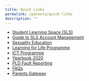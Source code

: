 ```yaml
---
title: Quick Links
permalink: /parents/quick-links
description: ""
---
```

<ul>
<li><a href="https://canberrasec.moe.edu.sg/parents/quick-links/student-learning-space-sls" target="_blank" rel="noopener">Student Learning Space (SLS)</a></li>
<li><a href="https://canberrasec.moe.edu.sg/parents/quick-links/guide-to-sls-account-management" target="_blank" rel="noopener">Guide to SLS Account Management</a></li>
<li><a href="https://canberrasec.moe.edu.sg/parents/quick-links/sexuality-education" target="_blank" rel="noopener">Sexuality Education</a></li>
<li><a href="https://canberrasec.moe.edu.sg/parents/quick-links/learning-for-life-programme" target="_blank" rel="noopener">Learning for Life Programme</a></li>
<li><a href="http://cbssict.weebly.com/" target="_blank" rel="noopener">ICT Programme</a></li>
<li><a href="https://canberrasec.moe.edu.sg/qql/slot/u150/2021/Parents/Quick%20Links/Yearbook%202020/Canberra%20Secondary%20School%20Yearbook%202020_Low.pdf" target="_blank" rel="noopener">Yearbook 2020</a></li>
<li><a href="https://canberrasec.moe.edu.sg/parents/quick-links/pld-fault-reporting" target="_blank" rel="noopener">PLD Fault Reporting</a></li>
<li><a href="https://canberrasec.moe.edu.sg/parents/quick-links/faqs" target="_blank" rel="noopener">FAQs</a></li>
<li><a href="https://pg.moe.edu.sg/" target="_blank" rel="noopener">Parents Gateway</a></li>
</ul>